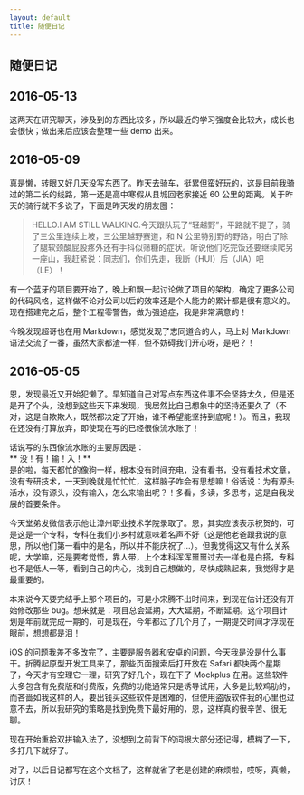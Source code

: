 ```yaml
---
layout: default
title: 随便日记
---  
```


## 随便日记  

## 2016-05-13
这两天在研究聊天，涉及到的东西比较多，所以最近的学习强度会比较大，成长也会很快；做出来后应该会整理一些 demo 出来。  

## 2016-05-09  
真是懒，转眼又好几天没写东西了。昨天去骑车，挺累但蛮好玩的，这是目前我骑过的第二长的线路，第一还是高中寒假从县城回老家接近 60 公里的距离。关于昨天的骑行就不多说了，下面是昨天发的朋友圈：

> HELLO.I AM STILL WALKING.今天跟队玩了“轻越野”，平路就不提了，骑了三公里连续上坡，三公里越野赛道，和 N 公里特别野的野路，明白了除了腿软颈酸屁股疼外还有手抖似筛糠的症状。听说他们吃完饭还要继续爬另一座山，我赶紧说：同志们，你们先走，我断（HUI）后（JIA）吧（LE）！  

有一个蓝牙的项目要开始了，晚上和飘一起讨论做了项目的架构，确定了更多公司的代码风格，这样做不论对公司以后的效率还是个人能力的累计都是很有意义的。现在搭建完之后，整个工程零警告，做为强迫症，我是非常满意的！  

今晚发现超哥也在用 Markdown，感觉发现了志同道合的人，马上对 Markdown 语法交流了一番，虽然大家都渣一样，但不妨碍我们开心呀，是吧？！

## 2016-05-05  
恩，发现最近又开始犯懒了。早知道自己对写点东西这件事不会坚持太久，但是还是开了个头，没想到这些天下来发现，我居然比自己想象中的坚持还要久了（不对，这是自欺欺人，既然都决定了开始，谁不希望能坚持到底呢！）。而且，我现在还没有打算放弃，即使现在写的已经很像流水账了！  

话说写的东西像流水账的主要原因是：  
** 没！有！输！入！**  
是的啦，每天都忙的像狗一样，根本没有时间充电，没有看书，没有看技术文章，没有专研技术，一天到晚就是忙忙忙，这样脑子咋会有思想嘛！俗话说：为有源头活水，没有源头，没有输入，怎么来输出呢？！多看，多读，多思考，这是自我发展的首要条件。  

今天堂弟发微信表示他让漳州职业技术学院录取了。恩，其实应该表示祝贺的，可是这是一个专科，专科在我们小乡村就意味着名声不好（这是他老爸跟我说的意思，所以他们第一看中的是名，所以并不能庆祝了...）。但我觉得这又有什么关系呢，大学嘛，还是要考觉悟，靠人带，上个本科浑浑噩噩过去一样也是白搭，专科也不是低人一等，看到自己的内心，找到自己想做的，尽快成熟起来，我觉得才是最重要的。  

本来说今天要完结手上那个项目的，可是小宋腾不出时间来，到现在估计还没有开始修改那些 bug。想来就是：项目总会延期，大大延期，不断延期。这个项目计划是年前就完成一期的，可是现在，今年都过了几个月了，一期提交时间才浮现在眼前，想想都是泪！  

iOS 的问题我差不多改完了，主要是服务器和安卓的问题，今天我是没是什么事干。折腾起原型开发工具来了，那些页面搜索后打开放在 Safari 都快两个星期了，今天才有空理它一理，研究了好几个，现在下了 Mockplus 在用。这些软件大多包含有免费版和付费版，免费的功能通常只是诱导试用，大多是比较鸡肋的，而吝啬如我这样的人，要出钱买这些软件是困难的，但使用盗版软件我的心里也过意不去，所以我研究的策略是找到免费下最好用的，恩，这样真的很辛苦、很无聊。  

现在开始重拾双拼输入法了，没想到之前背下的词根大部分还记得，模糊了一下，多打几下就好了。  

对了，以后日记都写在这个文档了，这样就省了老是创建的麻烦啦，哎呀，真懒，讨厌！
